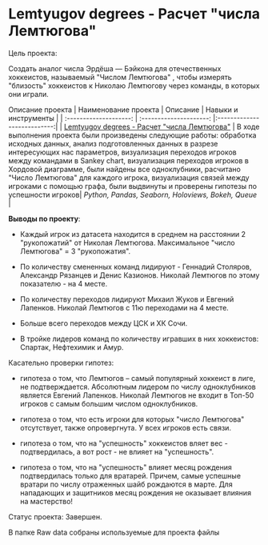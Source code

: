 # Lemtyugov degrees - Расчет "числа Лемтюгова"

Цель проекта: 

Создать аналог числа Эрдёша — Бэйкона для отечественных хоккеистов, называемый "Числом Лемтюгова" , чтобы измерять "близость" хоккеистов к Николаю Лемтюгову через команды, в которых они играли.


 Описание проекта
| Наименование проекта | Описание | Навыки и инструменты  |
| :--------------------: | :---------------------: |:---------------------------:|
| [Lemtyugov degrees - Расчет "числа Лемтюгова"]([https://github.com/ekaterina-zakharova/Pet-projects/blob/main/Lemtyugov%20degrees/Masterskaya%20-%20Lemtyugov%20degree_fin.ipynb](https://github.com/following-the-rabbit/pet_projects/blob/main/Lemtyugov_number/Lemtyugov_number.ipynb)) | В ходе выполнения проекта были произведены следующие работы: обработка исходных данных, анализ подготовленных данных в разрезе интересующих нас параметров, визуализация переходов игроков между командами в Sankey chart, визуализация переходов игроков в Хордовой диаграмме, были найдены все одноклубники, расчитано "Число Лемтюгова" для каждого игрока, визуализация связей между игроками с помощью графа, были выдвинуты и проверены гипотезы по успешности игроков| *Python, Pandas, Seaborn, Holoviews, Bokeh, Queue* |

**Выводы по проекту**:
- Каждый игрок из датасета находится в среднем на расстоянии 2 "рукопожатий" от Николая Лемтюгова. Максимальное "число Лемтюгова" = 3 "рукопожатия".

- По количеству смененных команд лидируют - Геннадий Столяров, Александр Рязанцев и Денис Казионов. Николай Лемтюгов по этому показателю - на 4 месте.

- По количеству переходов лидируют Михаил Жуков и Евгений Лапенков. Николай Лемтюгов с 11ю переходами на 4 месте.

- Больше всего переходов между ЦСК и ХК Сочи.

- В тройке лидеров команд по количеству игравших в них хоккеистов: Спартак, Нефтехимик и Амур.
  

Касательно проверки гипотез:



- гипотеза о том, что Лемтюгов – самый популярный хоккеист в лиге, не подтверждается. Абсолютным лидером по числу одноклубников является Евгений Лапенков. Николай Лемтюгов не входит в Топ-50 игроков с самым большим числом одноклубников.

- гипотеза о том, что есть игроки для которых "число Лемтюгова" отсутствует, также опровергнута. У всех игроков есть связи.

- гипотеза о том, что на "успешность" хоккеистов вляет вес - подтвердилась, а вот рост - не влияет на "успешность".

- гипотеза о том, что на "успешность" влияет месяц рождения подтвердилась только для вратарей. Причем, самые успешные вратари по числу отраженных шайб рождаются в марте. Для нападающих и защитников месяц рождения не оказывает влияния на мастерство!

  
  
  
Статус проекта: Завершен.


В папке Raw data собраны используемые для проекта файлы
